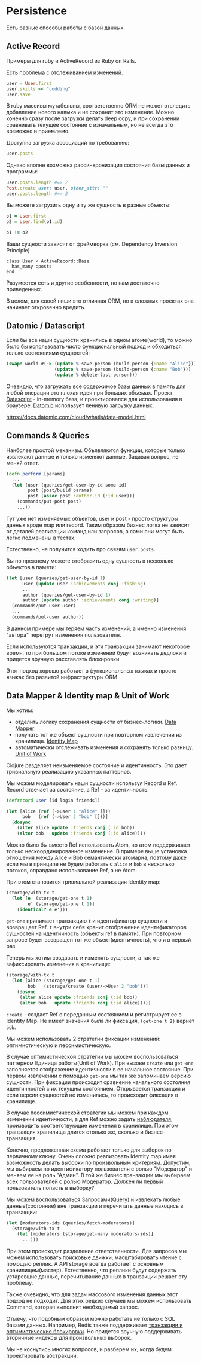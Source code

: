 # Persistence

Есть разные способы работы с базой данных.

## Active Record

Примеры для ruby и ActiveRecord из Ruby on Rails.

Есть проблема с отслеживанием изменений.

```ruby
user = User.first
user.skills << "codding"
user.save
```

В ruby массивы мутабельны, соответственно ORM не может
отследить добавление нового навыка и не сохранит это изменение.
Можно конечно сразу после загрузки делать deep copy,
и при сохранении сравнивать текущее состояние с изначальным,
но не всегда это возможно и приемлемо.

Доступна загрузка ассоциаций по требованию:

```ruby
user.posts
```

Однако вполне возможна рассинхронизация состояния
базы данных и программы:

```ruby
user.posts.length #=> 2
Post.create user: user, other_attr: ""
user.posts.length #=> 2
```

Вы можете загрузить одну и ту же сущность в разные объекты:

```ruby
o1 = User.first
o2 = User.find(o1.id)

o1 != o2
```

Ваши сущности зависят от фреймворка (см. Dependency Inversion Principle)

```
class User < ActiveRecord::Base
  has_many :posts
end
```

Разумеется есть и другие особенности, но нам достаточно приведенных.

В целом, для своей ниши это отличная ORM,
но в сложных проектах она начинает откровенно вредить.

## Datomic / Datascript

Если бы все наши сущности хранились в одном атоме(world),
то можно было бы использовать чисто функциональный подход и
обходиться только состояниями сущностей:

```clojure
(swap! world #(-> (update % save-person (build-person {:name "Alice"}))
                  (update % save-person (build-person {:name "Bob"}))
                  (update % delete-last-person)))
```

Очевидно, что загружать все содержимое базы данных в память для любой операции это плохая идея
при больших объемах.
Проект [Datascript](https://github.com/tonsky/datascript) - in-memory база,
и проектировался для использования в браузере.
[Datomic](https://www.datomic.com/) использует ленивую загрузку данных.

https://docs.datomic.com/cloud/whatis/data-model.html

## Commands & Queries

Наиболее простой механизм.
Объявляются функции,
которые только извлекают данные и только изменяют данные.
Задавая вопрос, не меняй ответ.

```clojure
(defn perform [params]
  ...
  (let [user (queries/get-user-by-id some-id)
        post (post/build params)
        post (assoc post :author-id (:id user))]
    (commands/put-post post)
    ...))
```

Тут уже нет изменяемых объектов, user и post - просто структуры данных вроде map или record.
Таким образом бизнес логка не зависит от деталей реализации команд или запросов,
а сами они могут быть легко подменены в тестах.

Естественно, не получится ходить про связям `user.posts`.

Вы по прежнему можете отобразить одну сущность в несколько объектов в памяти:

```clojure
(let [user (queries/get-user-by-id 1)
      user (update user :achievements conj :fishing)
      ...
      author (queries/get-user-by-id 1)
      author (update author :achievements conj :writing)]
  (commands/put-user user)
  ...
  (commands/put-user author))
```

В данном примере мы теряем часть изменений, а именно изменения "автора"
перетрут изменения пользователя.

Если используются транзакции,
и эти транзакции занимают некоторое время,
то при большом потоке изменений будут возникать
дедлоки и придется вручную расставлять блокировки.

Этот подход хорошо работает в функциональных языках и
просто языках без развитой инфраструктуры ORM.

## Data Mapper & Identity map & Unit of Work

Мы хотим:

+ отделить логику сохранения сущности от бизнес-логики.
  [Data Mapper](https://martinfowler.com/eaaCatalog/dataMapper.html)
+ получать тот же объект сущности при повторном извлечении из хранилища.
  [Identity Map](https://martinfowler.com/eaaCatalog/identityMap.html)
+ автоматически отслеживать изменения и сохранять только разницу.
  [Unit of Work](https://martinfowler.com/eaaCatalog/unitOfWork.html)

Clojure разделяет неизменяемое состояние и идентичность.
Это дает тривиальную реализацию указанных паттернов.

Мы можем моделировать наши сущности используя Record и Ref.
Record отвечает за состояние, а Ref - за идентичность.

```clojure
(defrecord User [id login friends])

(let [alice (ref (->User 1 "alice" []))
      bob   (ref (->User 2 "bob" []))]
  (dosync
    (alter alice update :friends conj (:id bob))
    (alter bob   update :friends conj (:id alice))))
```

Можно было бы вместо Ref использовать Atom, но атом поддерживает только нескоординированное изменение.
В примере выше установка отношения между Alice и Bob семантически атомарна,
поэтому даже если мы в принципе не будем работать с `alice` и `bob` в несколько потоков,
оправдано использование Ref, а не Atom.

При этом становится тривиальной реализация Identity map:

```clojure
(storage/with-tx t
  (let [e  (storage/get-one t 1)
        e' (storage/get-one t 1)]
    (identical? e e')))
```

`get-one` принимает транзакцию `t` и идентификатор сущности и возвращает Ref.
`t` внутри себя хранит отображение идентификаторов сущностей
на идентичность (объекты ref в памяти).
При повторном запросе будет возвращен тот же объект(идентичность), что и в первый раз.

Теперь мы хотим создавать и изменять сущности, а так же зафиксировать изменения в хранилище:

```clojure
(storage/with-tx t
  (let [alice (storage/get-one t 1)
        bob   (storage/create (user/->User 2 "bob"))]
    (dosync
     (alter alice update :friends conj (:id bob))
     (alter bob   update :friends conj (:id alice)))))
```

`create` - создает Ref с переданным состоянием и регистрирует ее в Identity Map.
Не имеет значения была ли фиксация, `(get-one t 2)` вернет `bob`.

Мы можем использовать 2 стратегии фиксации изменений: оптимистическую и пессимистическую.

В случае оптимистической стратегии мы можем воспользоваться паттерном Единица работы(Unit of Work).
При вызове `create` или `get-one` заполняется отображение
идентичности в ее начальное состояние.
При первом извлечении с помощью `get-one` мы так же запоминаем версию сущности.
При фиксации происходит сравнение начального состояния идентичностей с их текущим состоянием.
Открывается транзакция и если версии сущностей не изменились, то происходит фиксация в хранилище.

В случае пессимистической стратегии мы можем при каждом изменении идентичности,
а для Ref можно задать
[наблюдателя](https://clojuredocs.org/clojure.core/add-watch),
производить соответствующие изменения в хранилище.
При этом транзакция хранилища длится столько же, сколько и бизнес-транзакция.

Конечно, предложенная схема работает только для выборок по первичному ключу.
Очень сложно реализовать Identity map имея возможность делать выборки по произвольным критериям.
Допустим, мы выбираем по идентификатору пользователя с ролью "Модератор" и меняем ее на роль "Админ".
В той же бизнес транзакции мы выбираем всех пользователей с ролью Модератор.
Должен ли первый пользователь попасть в выборку?

Мы можем воспользоваться Запросами(Query) и извлекать любые данные(состояние) вне транзакции
и перечитать данные находясь в транзакции:

```clojure
(let [moderators-ids (queries/fetch-moderators)]
  (storage/with-tx t
    (let [moderators (storage/get-many moderators-ids)]
      ...)))
```

При этом происходит разделение ответственности.
Для запросов мы можем использовать поисковые движки, масштабировать чтение с помощью реплик.
А API storage всегда работает с основным хранилищем(мастер).
Естественно, что реплики будут содержать устаревшие данные, перечитывание данных в транзакции
решает эту проблему.

Также очевидно, что для задач массового изменения данных этот подход не подходит.
Для этих редких случаев мы можем использовать Command,
которая выполнит необходимый запрос.

Отмечу, что подобным образом можно работать не только с SQL базами данных.
Например, Redis также поддерживает
[транзакции и оптимистические блокировки](https://redis.io/topics/transactions).
Но придется вручную поддерживать вторичные индексы для произвольных выборок.

Мы не коснулись многих вопросов, и разберем их, когда будем проектировать
абстракции.
